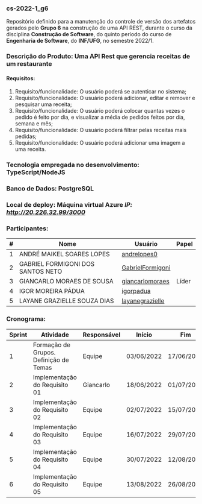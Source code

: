 
### cs-2022-1_g6
Repositório definido para a manutenção do controle de versão dos artefatos gerados pelo **Grupo 6** na construção de uma API REST, durante o curso da disciplina **Construção de Software**, do quinto período do curso de **Engenharia de Software**, do **INF/UFG**, no semestre 2022/1.

### Descrição do Produto: Uma API Rest que gerencia receitas de um restaurante

#### Requisitos:
1. Requisito/funcionalidade: O usuário poderá se autenticar no sistema;
2. Requisito/funcionalidade: O usuário poderá adicionar, editar e remover e pesquisar uma receita;
3. Requisito/funcionalidade: O usuário poderá colocar quantas vezes o pedido é feito por dia, e visualizar a média de pedidos feitos por dia, semana e mês;
4. Requisito/funcionalidade: O usuário poderá filtrar pelas receitas mais pedidas;
5. Requisito/funcionalidade: O usuário poderá adicionar uma imagem a uma receita.

### Tecnologia empregada no desenvolvimento: TypeScript/NodeJS

### Banco de Dados: PostgreSQL

### Local de deploy: Máquina virtual Azure _IP: http://20.226.32.99/3000_

### Participantes:
|#|Nome|Usuário|Papel|
|---|---|---|---|
|1|ANDRÉ MAIKEL SOARES LOPES|[andrelopes0](https://github.com/andrelopes0)||
|2|GABRIEL FORMIGONI DOS SANTOS NETO|[GabrielFormigoni](https://github.com/GabrielFormigoni)||
|3|GIANCARLO MORAES DE SOUSA|[giancarlomoraes](https://github.com/giancarlomoraes)|Líder|
|4|IGOR MOREIRA PÁDUA|[igorpadua](https://github.com/igorpadua)||
|5|LAYANE GRAZIELLE SOUZA DIAS|[layanegrazielle](https://github.com/layanegrazielle)||


### Cronograma:
|Sprint|Atividade|Responsável|Início|Fim|Situação|Avaliação|
|---|---|---|---|---|---|---|
|1|Formação de Grupos. Definição de Temas|Equipe|03/06/2022|17/06/2022|Concluída|22/06/2022|
|2|Implementação do Requisito 01|Giancarlo|18/06/2022|01/07/2022|Concluída|06/07/2022|
|3|Implementação do Requisito 02|Equipe|02/07/2022|15/07/2022|A fazer|20/07/2022|
|4|Implementação do Requisito 03|Equipe|16/07/2022|29/07/2022|A fazer|03/08/2022|
|5|Implementação do Requisito 04|Equipe|30/07/2022|12/08/2022|A fazer|17/08/2022|
|6|Implementação do Requisito 05|Equipe|13/08/2022|26/08/2022|A fazer|31/08/2022|